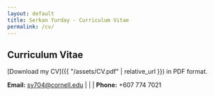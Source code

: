 ```yaml
---
layout: default
title: Serkan Yurday - Curriculum Vitae
permalink: /cv/
---
```

## Curriculum Vitae

[Download my CV]({{ "/assets/CV.pdf" | relative_url }}) in PDF format.


**Email:** [sy704@cornell.edu](mailto:sy794@cornell.edu) | | | **Phone:** +607 774 7021

